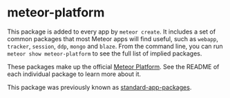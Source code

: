 # meteor-platform

This package is added to every app by `meteor create`. It includes a set of common packages that most Meteor apps will find useful, such as `webapp`, `tracker`, `session`, `ddp`, `mongo` and `blaze`. From the command line, you can run `meteor show meteor-platform` to see the full list of implied packages.

These packages make up the official [Meteor Platform](https://www.meteor.com/projects). See the README of each individual package to learn more about it.

This package was previously known as [standard-app-packages](https://atmospherejs.com/meteor/standard-app-packages).